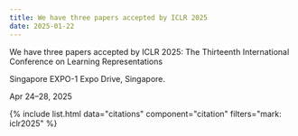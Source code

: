 ```yaml
---
title: We have three papers accepted by ICLR 2025
date: 2025-01-22
---
```


We have three papers accepted by ICLR 2025: The Thirteenth International Conference on Learning Representations

Singapore EXPO-1 Expo Drive, Singapore.

Apr 24–28, 2025

{% include list.html data="citations" component="citation" filters="mark: iclr2025" %}